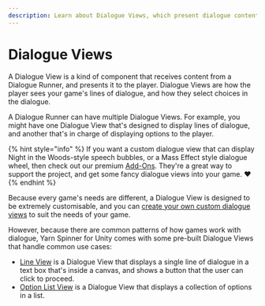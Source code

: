 ```yaml
---
description: Learn about Dialogue Views, which present dialogue content to the user.
---
```


# Dialogue Views

A Dialogue View is a kind of component that receives content from a Dialogue Runner, and presents it to the player. Dialogue Views are how the player sees your game's lines of dialogue, and how they select choices in the dialogue.

A Dialogue Runner can have multiple Dialogue Views. For example, you might have one Dialogue View that's designed to display lines of dialogue, and another that's in charge of displaying options to the player.

{% hint style="info" %}
If you want a custom dialogue view that can display Night in the Woods-style speech bubbles, or a Mass Effect style dialogue wheel, then check out our premium [Add-Ons](/docs/add-ons/about-add-ons.md "mention"). They're a great way to support the project, and get some fancy dialogue views into your game. ❤️
{% endhint %}

Because every game's needs are different, a Dialogue View is designed to be extremely customisable, and you can [create your own custom dialogue views](custom-dialogue-views.md) to suit the needs of your game.

However, because there are common patterns of how games work with dialogue, Yarn Spinner for Unity comes with some pre-built Dialogue Views that handle common use cases:

* [Line View](line-view.md) is a Dialogue View that displays a single line of dialogue in a text box that's inside a canvas, and shows a button that the user can click to proceed.
* [Option List View](options-list-view.md) is a Dialogue View that displays a collection of options in a list.

